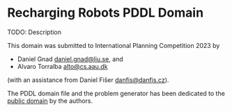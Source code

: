 # Recharging Robots PDDL Domain

TODO: Description

This domain was submitted to International Planning Competition 2023 by
 - Daniel Gnad <daniel.gnad@liu.se>, and
 - Alvaro Torralba <alto@cs.aau.dk>

(with an assistance from Daniel Fišer <danfis@danfis.cz>).

The PDDL domain file and the problem generator has been dedicated to the
[public domain](https://en.wikipedia.org/wiki/Public_domain) by the authors.
